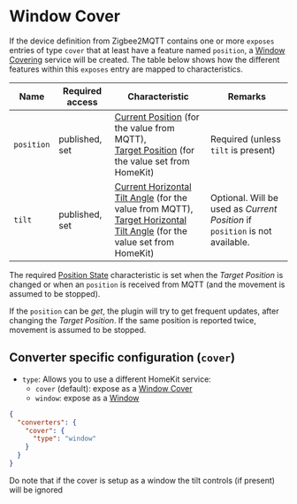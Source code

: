 # Window Cover
If the device definition from Zigbee2MQTT contains one or more `exposes` entries of type `cover` that at least have a feature named `position`, a [Window Covering](https://developers.homebridge.io/#/service/WindowCovering) service will be created.
The table below shows how the different features within this `exposes` entry are mapped to characteristics.

| Name | Required access | Characteristic | Remarks |
|-|-|-|-|
| `position` | published, set | [Current Position](https://developers.homebridge.io/#/characteristic/CurrentPosition) (for the value from MQTT),<br>[Target Position](https://developers.homebridge.io/#/characteristic/TargetPosition) (for the value set from HomeKit) | Required (unless `tilt` is present) |
| `tilt` | published, set | [Current Horizontal Tilt Angle](https://developers.homebridge.io/#/characteristic/CurrentHorizontalTiltAngle) (for the value from MQTT),<br>[Target Horizontal Tilt Angle](https://developers.homebridge.io/#/characteristic/TargetHorizontalTiltAngle) (for the value set from HomeKit)| Optional. Will be used as _Current Position_ if `position` is not available. |

The required [Position State](https://developers.homebridge.io/#/characteristic/PositionState) characteristic is set when the _Target Position_ is changed or when an `position` is received from MQTT (and the movement is assumed to be stopped).

If the `position` can be _get_, the plugin will try to get frequent updates, after changing the _Target Position_. If the same position is reported twice, movement is assumed to be stopped.

## Converter specific configuration (`cover`)

- `type`: Allows you to use a different HomeKit service:
  - `cover` (default): expose as a [Window Cover](https://developers.homebridge.io/#/service/WindowCovering)
  - `window`: expose as a [Window](https://developers.homebridge.io/#/service/Window)

```json
{
  "converters": {
    "cover": {
      "type": "window"
    }
  }
}
```

Do note that if the cover is setup as a window the tilt controls (if present) will be ignored